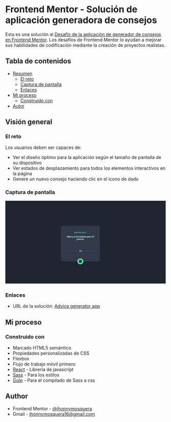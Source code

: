 # Frontend Mentor - Solución de aplicación generadora de consejos

Esta es una solución al [Desafío de la aplicación de generador de consejos en Frontend Mentor](https://www.frontendmentor.io/challenges/advice-generator-app-QdUG-13db). Los desafíos de Frontend Mentor lo ayudan a mejorar sus habilidades de codificación mediante la creación de proyectos realistas.

## Tabla de contenidos

- [Resumen](#resumen)
  - [El reto](#el-reto)
  - [Captura de pantalla](#captura-de-pantalla)
  - [Enlaces](#enlaces)
- [Mi proceso](#mi-proceso)
  - [Construido con](#construido-con)
- [Autor](#autor)

## Visión general

### El reto

Los usuarios deben ser capaces de:

- Ver el diseño óptimo para la aplicación según el tamaño de pantalla de su dispositivo
- Ver estados de desplazamiento para todos los elementos interactivos en la página
- Genere un nuevo consejo haciendo clic en el icono de dado

### Captura de pantalla

![](./public/page.PNG)

### Enlaces

- URL de la solución: [Advice generator app]()

## Mi proceso

### Construido con

- Marcado HTML5 semántico
- Propiedades personalizadas de CSS
- Flexbox
- Flujo de trabajo móvil primero
- [React](https://reactjs.org/) - Libreria de javascript
- [Sass](https://sass-lang.com/) - Para los estilos
- [Gulp](https://gulpjs.com/) - Para el compilado de Sass a css

## Author

- Frontend Mentor - [@jhonnymosquera](https://www.frontendmentor.io/profile/jhonnymosquera)
- Gmail - [jhonnymosquera16@gmail.com](https://www.gmail.com)
